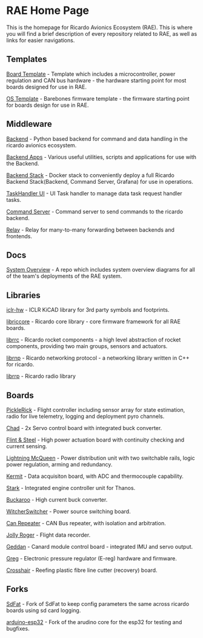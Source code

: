 # RAE Home Page
This is the homepage for Ricardo Avionics Ecosystem (RAE). This is where you will find a brief description of every repository related to RAE, as well as links for easier navigations.

## Templates

[Board Template](https://github.com/icl-rocketry/Ricardo-BoardTemplate) - Template which includes a microcontroller, power regulation and CAN bus hardware - the hardware starting point for most boards designed for use in RAE.

[OS Template](https://github.com/icl-rocketry/Ricardo-OS-Template) - Barebones firmware template - the firmware starting point for boards design for use in RAE.

## Middleware
[Backend](https://github.com/icl-rocketry/Ricardo-Backend) - Python based backend for command and data handling in the ricardo avionics ecosystem.

[Backend Apps](https://github.com/icl-rocketry/Ricardo-Backend-Apps) - Various useful utilities, scripts and applications for use with the Backend.

[Backend Stack](https://github.com/icl-rocketry/Ricardo-Backend-Stack) - Docker stack to conveniently deploy a full Ricardo Backend Stack(Backend, Command Server, Grafana) for use in operations.

[TaskHandler UI](https://github.com/icl-rocketry/TaskHandler) - UI Task handler to manage data task request handler tasks.

[Command Server](https://github.com/icl-rocketry/Ricardo-CommandServer) - Command server to send commands to the ricardo backend.

[Relay](https://github.com/icl-rocketry/Ricardo-InfluxRelay) - Relay for many-to-many forwarding between backends and frontends.

## Docs
[System Overview](https://github.com/icl-rocketry/Ricardo-SystemOverview) - A repo which includes system overview diagrams for all of the team's deployments of the RAE system.

## Libraries
[iclr-hw](https://github.com/icl-rocketry/iclr-hw) - ICLR KiCAD library for 3rd party symbols and footprints.

[libriccore](https://github.com/icl-rocketry/libriccore) - Ricardo core library - core firmware framework for all RAE boards.

[librrc](https://github.com/icl-rocketry/librrc) - Ricardo rocket components - a high level abstraction of rocket components, providing two main groups, sensors and actuators.

[librnp](https://github.com/icl-rocketry/librnp) - Ricardo networking protocol - a networking library written in C++ for ricardo.

[librrp](https://github.com/icl-rocketry/librrp) - Ricardo radio library

## Boards
[PickleRick](https://github.com/icl-rocketry/Ricardo-PickleRick) - Flight controller including sensor array for state estimation, radio for live telemetry, logging and deployment pyro channels.

[Chad](https://github.com/icl-rocketry/Ricardo-Chad) - 2x Servo control board with integrated buck converter.

[Flint & Steel](https://github.com/icl-rocketry/Ricardo-FlintandSteel) - High power actuation board with continuity checking and current sensing.

[Lightning McQueen](https://github.com/icl-rocketry/Ricardo-LightningMcQueen) - Power distribution unit with two switchable rails, logic power regulation, arming and redundancy.

[Kermit](https://github.com/icl-rocketry/Ricardo-Kermit) - Data acquisiton board, with ADC and thermocouple capability.

[Stark](https://github.com/icl-rocketry/Ricardo-Stark) - Integrated engine controller unit for Thanos.

[Buckaroo](https://github.com/icl-rocketry/Ricardo-Buckaroo) - High current buck converter.

[WitcherSwitcher](https://github.com/icl-rocketry/Ricardo-WitcherSwitcher) - Power source switching board.

[Can Repeater](https://github.com/icl-rocketry/Ricardo-CANRepeater) - CAN Bus repeater, with isolation and arbitration.

[Jolly Roger](https://github.com/icl-rocketry/Ricardo-JollyRoger) - Flight data recorder.

[Geddan](https://github.com/icl-rocketry/Ricardo-Canardboard) - Canard module control board - integrated IMU and servo output.

[Greg](https://github.com/icl-rocketry/Ricardo-Greg) - Electronic pressure regulator (E-reg) hardware and firmware.

[Crosshair](https://github.com/icl-rocketry/Ricardo-Crosshair) - Reefing plastic fibre line cutter (recovery) board.


## Forks

[SdFat](https://github.com/icl-rocketry/SdFat) - Fork of SdFat to keep config parameters the same across ricardo boards using sd card logging.

[arduino-esp32](https://github.com/icl-rocketry/arduino-esp32) - Fork of the arudino core for the esp32 for testing and bugfixes.
